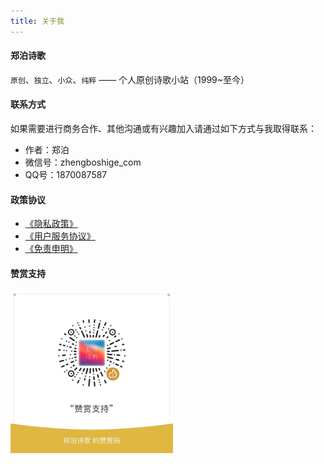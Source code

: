 ```yaml
---
title: 关于我
---
```


#### 郑泊诗歌
`原创`、`独立`、`小众`、`纯粹`
—— 个人原创诗歌小站（1999~至今）

#### 联系方式
如果需要进行商务合作、其他沟通或有兴趣加入请通过如下方式与我取得联系：
* 作者：郑泊
* 微信号：zhengboshige_com
* QQ号：1870087587

#### 政策协议
* [《隐私政策》](https://zhengboshige.com/0998/12/31/政策协议/隐私政策/)
* [《用户服务协议》](https://zhengboshige.com/0998/12/31/政策协议/用户服务协议/)
* [《免责申明》](https://zhengboshige.com/0998/12/31/政策协议/免责声明/)

#### 赞赏支持

<img alt="原创不易，捐赠支持" src="/images/weixinDonate.jpg" width="260" height="260"/>
<!-- ![原创不易，捐赠支持](/images/weixinDonate.jpg) -->

